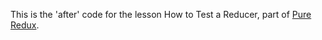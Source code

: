 This is the 'after' code for the lesson How to Test a Reducer, part of [Pure Redux](https://daveceddia.com/pure-redux/).
